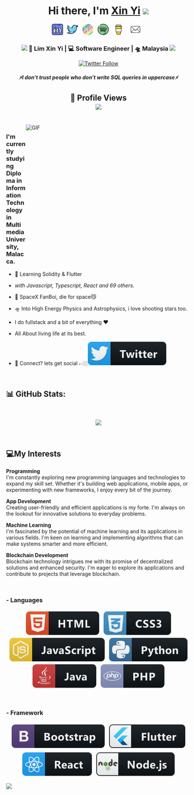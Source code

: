 <div align="center">
   <h1>Hi there, I'm <a href="https://hemant.codes">Xin Yi</a> <img src="https://media.giphy.com/media/hvRJCLFzcasrR4ia7z/giphy.gif" width="25px"> </h1>

</div>

<p align='center'>
   <a href="https://www.linkedin.com/in/lim-xin-yi-335508304/"><img height="30" src="https://raw.githubusercontent.com/8bithemant/8bithemant/master/linkedin.png?raw=true"></a>&nbsp;&nbsp;
<a href="https://x.com/xinyi_0227"><img height="30" src="https://raw.githubusercontent.com/8bithemant/8bithemant/master/twitter.png?raw=true"></a>&nbsp;&nbsp;
<a href="https://dev.to/hemant"><img height="30" src="https://raw.githubusercontent.com/8bithemant/8bithemant/master/devto.png?raw=true"></a>&nbsp;&nbsp;
<a href="https://www.facebook.com/trinnwin"><img height="30" src="https://raw.githubusercontent.com/8bithemant/8bithemant/master/spotify.png?raw=true"></a>&nbsp;&nbsp;
 <a href="https://www.coffee.com/hemant"><img height="30" src="https://raw.githubusercontent.com/8bithemant/8bithemant/master/coffee.jpg?raw=true"></a>&nbsp;&nbsp;
<a href="mailto:1221200909@student.mmu.edu.my"><img height="30" src="email.jpg" alt="email"></a>&nbsp;&nbsp;
 </p>



<div align="center">
<h3><img src="https://media.giphy.com/media/WUlplcMpOCEmTGBtBW/giphy.gif" width="30"> 🙎 Lim Xin Yi | 💻 Software Engineer | 🛸 Malaysia <img src="https://media.giphy.com/media/WUlplcMpOCEmTGBtBW/giphy.gif" width="30"></h3>
</div>



<p align="center">
   <a href="https://x.com/xinyi_0227"><img alt="Twitter Follow" src="https://img.shields.io/twitter/follow/_hemant_joshi?style=for-the-badge&color=09f&labelColor=black&logo=twitter&label=@_xinyi0227"></a>
   <br> <!-- <a href="https://badges.pufler.dev/visits/mayhemantt/mayhemantt"> <img alt="hemant joshi github" src="https://badges.pufler.dev/visits/mayhemantt/mayhemantt"> </a> -->
 </p>
 
 <h5 align="center">
   <i>⚡️I don’t trust people who don’t write SQL queries in uppercase⚡️</i>
  </h5>

  <h2 align="center">
    <b>👀 Profile Views</b><br/>
    <img src="https://profile-counter.glitch.me/xinyi0227/count.svg"/>
</h2>
 
 
<br />
<img align="right" height="370px" width="450px" alt="GIF" src="https://media1.tenor.com/m/w3APLkMuTX0AAAAC/computer-work.gif" />
<p align="center">
  <h3> I'm currently studying Diploma in Information Technology in Multimedia University, Malacca.</h3>
</p>

 - 🥀 Learning Solidity & Flutter
 
 - <i>with Javascript, Typescript, React and 69 others.</i>
   
 - 🔭 SpaceX FanBoi, die for space😼

 - 🛸 Into High Energy Physics and Astrophysics, i love shooting stars too.
 
 - I do fullstack and a bit of everything :heart:
 
 - All About living life at its best.
 
 - 💬 Connect? lets get social 👉🏼[<img src="https://raw.githubusercontent.com/8bithemant/8bithemant/master/svg/social/twitter.svg" >](https://x.com/xinyi_0227)

<br />
 
## 📊 GitHub Stats:
<br/>
<p align="center" >
<a href="https://github.com/anuraghazra/github-readme-stats"> 
    <img  src="https://github-readme-stats.vercel.app/api?username=xinyi0227&&show_icons=true&theme=radical"/>
  </a>

</p>

<br />

## 💻My Interests
<b>Programming</b><br/>
I'm constantly exploring new programming languages and technologies to expand my skill set. Whether it's building web applications, mobile apps, or experimenting with new frameworks, I enjoy every bit of the journey.

<b>App Development</b><br/>
Creating user-friendly and efficient applications is my forte. I'm always on the lookout for innovative solutions to everyday problems.

<b>Machine Learning</b><br/>
I'm fascinated by the potential of machine learning and its applications in various fields. I'm keen on learning and implementing algorithms that can make systems smarter and more efficient.

<b>Blockchain Development</b><br/>
Blockchain technology intrigues me with its promise of decentralized solutions and enhanced security. I'm eager to explore its applications and contribute to projects that leverage blockchain.

<br />

### - Languages 

<p align="center">
   <img src="svg/dev/languages/html.svg" alt="html" style="vertical-align:top; margin:4px">
   <img src="svg/dev/languages/css3.svg" alt="css3" style="vertical-align:top; margin:4px">
   <img src="svg/dev/languages/js.svg" alt="js" style="vertical-align:top; margin:4px">
   <img src="svg/dev/languages/python.svg" alt="python" style="vertical-align:top; margin:4px">
   <img src="svg/dev/languages/java.svg" alt="java" style="vertical-align:top; margin:4px">
   <img src="svg/dev/languages/php.svg" alt="php" style="vertical-align:top; margin:4px">
</p>

<br />

### - Framework
<p align="center">
   <img src="svg/dev/frameworks/bootstrap.svg" alt="bootstrap" style="vertical-align:top; margin:6px 4px">
   <img src="svg/dev/frameworks/flutter.svg" alt="flutter" style="vertical-align:top; margin:6px 4px">
   <img src="svg/dev/frameworks/react.svg" alt="react" style="vertical-align:top; margin:6px 4px">
   <img src="svg/dev/frameworks/nodejs.svg" alt="nodejs" style="vertical-align:top; margin:6px 4px">
</p>


[![](https://visitcount.itsvg.in/api?id=xinyi0227&icon=0&color=0)](https://visitcount.itsvg.in)

<!--
### - Blogs 🌱
-->
<!--
<p align="center">
  <a href="https://dev.to/hemant">
    <img src="https://raw.githubusercontent.com/8bithemant/8bithemant/master/svg/blogs/devto.svg"> 
  </a>
</p>
-->
